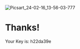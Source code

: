 ![Picsart_24-02-16_13-56-03-777](https://github.com/Iamiak/Thanks/assets/153729760/caa93c36-9460-4ebf-8ab5-c795039038c4)

# Thanks!

Your Key is: h22da39e


